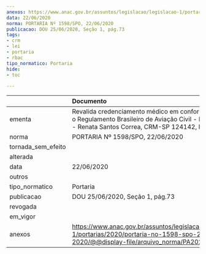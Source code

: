 ```yaml
---
anexos: https://www.anac.gov.br/assuntos/legislacao/legislacao-1/portarias/2020/portaria-no-1598-spo-22-06-2020/@@display-file/arquivo_norma/PA2020-1598.pdf
data: 22/06/2020
norma: PORTARIA Nº 1598/SPO, 22/06/2020
publicacao: DOU 25/06/2020, Seção 1, pág.73
tags:
- crm
- lei
- portaria
- rbac
tipo_normatico: Portaria
hide: 
- toc 
 
---
```


|                    | Documento                                                                                                                                               |
|:-------------------|:--------------------------------------------------------------------------------------------------------------------------------------------------------|
| ementa             | Revalida credenciamento médico em conformidade com o Regulamento Brasileiro de Aviação Civil - RBAC nº 67 - Renata Santos Correa, CRM-SP 124142, MC 68. |
| norma              | PORTARIA Nº 1598/SPO, 22/06/2020                                                                                                                        |
| tornada_sem_efeito |                                                                                                                                                         |
| alterada           |                                                                                                                                                         |
| data               | 22/06/2020                                                                                                                                              |
| outros             |                                                                                                                                                         |
| tipo_normatico     | Portaria                                                                                                                                                |
| publicacao         | DOU 25/06/2020, Seção 1, pág.73                                                                                                                         |
| revogada           |                                                                                                                                                         |
| em_vigor           |                                                                                                                                                         |
| anexos             | https://www.anac.gov.br/assuntos/legislacao/legislacao-1/portarias/2020/portaria-no-1598-spo-22-06-2020/@@display-file/arquivo_norma/PA2020-1598.pdf    |